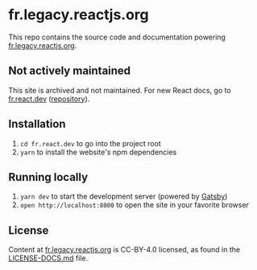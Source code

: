 # fr.legacy.reactjs.org

This repo contains the source code and documentation powering [fr.legacy.reactjs.org](https://fr.legacy.reactjs.org/).

## Not actively maintained

This site is archived and not maintained. For new React docs, go to [fr.react.dev](https://fr.react.dev) ([repository](https://github.com/reactjs/fr.react.dev)).

## Installation

1. `cd fr.react.dev` to go into the project root
1. `yarn` to install the website's npm dependencies

## Running locally

1. `yarn dev` to start the development server (powered by [Gatsby](https://www.gatsbyjs.org))
1. `open http://localhost:8000` to open the site in your favorite browser

## License
Content at [fr.legacy.reactjs.org](https://fr.legacy.reactjs.org/) is CC-BY-4.0 licensed, as found in the [LICENSE-DOCS.md](LICENSE-DOCS.md) file.
